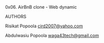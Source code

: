 0x06. AirBnB clone - Web dynamic

AUTHORS

Risikat Popoola <cird2007@yahoo.com>

Abdulwasiu Popoola <waga43tech@gmail.com>

